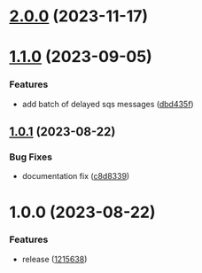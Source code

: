 # [2.0.0](https://github.com/fgiova/fastify-sqs-sns-publisher/compare/1.1.0...2.0.0) (2023-11-17)

# [1.1.0](https://github.com/fgiova/fastify-sqs-sns-publisher/compare/1.0.1...1.1.0) (2023-09-05)


### Features

* add batch of delayed sqs messages ([dbd435f](https://github.com/fgiova/fastify-sqs-sns-publisher/commit/dbd435fdc11c5baeba4dbf9a8becce00aec4ab2d))

## [1.0.1](https://github.com/fgiova/fastify-sqs-sns-publisher/compare/1.0.0...1.0.1) (2023-08-22)


### Bug Fixes

* documentation fix ([c8d8339](https://github.com/fgiova/fastify-sqs-sns-publisher/commit/c8d83391da2aeea6b08b310af409de0d5b0ac39e))

# 1.0.0 (2023-08-22)


### Features

* release ([1215638](https://github.com/fgiova/fastify-sqs-sns-publisher/commit/1215638203b43185a0706200f0e8ff66a9854f5b))
